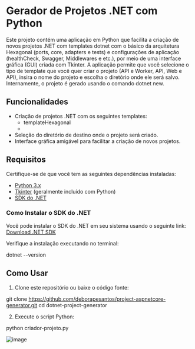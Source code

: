 # Gerador de Projetos .NET com Python

Este projeto contém uma aplicação em Python que facilita a criação de novos projetos .NET com templates dotnet com o básico da arquitetura Hexagonal (ports, core, adapters e tests) e configurações de aplicação (healthCheck, Swagger, Middlewares e etc.), por meio de uma interface gráfica (GUI) criada com Tkinter. A aplicação permite que você selecione o tipo de template que você quer criar o projeto (API e Worker, API, Web e API), insira o nome do projeto e escolha o diretório onde ele será salvo. Internamente, o projeto é gerado usando o comando dotnet new.

## Funcionalidades

- Criação de projetos .NET com os seguintes templates:
  - templateHexagonal
  - 
- Seleção do diretório de destino onde o projeto será criado.
- Interface gráfica amigável para facilitar a criação de novos projetos.

## Requisitos

Certifique-se de que você tem as seguintes dependências instaladas:

- [Python 3.x](https://www.python.org/downloads/)
- [Tkinter](https://docs.python.org/3/library/tkinter.html) (geralmente incluído com Python)
- [SDK do .NET](https://dotnet.microsoft.com/download)

### Como Instalar o SDK do .NET

Você pode instalar o SDK do .NET em seu sistema usando o seguinte link:  
[Download .NET SDK](https://dotnet.microsoft.com/en-us/download/dotnet)

Verifique a instalação executando no terminal:

dotnet --version

## Como Usar

1. Clone este repositório ou baixe o código fonte:

 git clone https://github.com/deborapesantos/project-aspnetcore-generator.git
 cd dotnet-project-generator

2. Execute o script Python:

  python criador-projeto.py

![image](https://github.com/user-attachments/assets/f229536a-7c80-4de6-885e-8e573eb83fea)



 
